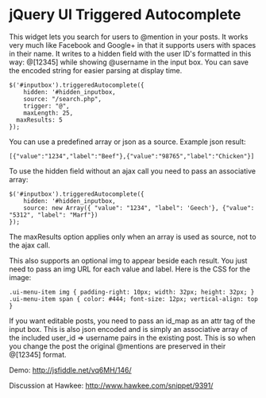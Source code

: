 jQuery UI Triggered Autocomplete
====================

This widget lets you search for users to @mention in your posts.  It works very much like Facebook and Google+ in that it supports users with spaces in their name.  It writes to a hidden field with the user ID's formatted in this way: @[12345] while showing @username in the input box.  You can save the encoded string for easier parsing at display time.

```
$('#inputbox').triggeredAutocomplete({
	hidden: '#hidden_inputbox,
	source: "/search.php",
	trigger: "@",
	maxLength: 25,
  maxResults: 5
});
```

You can use a predefined array or json as a source.  Example json result:

```
[{"value":"1234","label":"Beef"},{"value":"98765","label":"Chicken"}]
```

To use the hidden field without an ajax call you need to pass an associative array:

```
$('#inputbox').triggeredAutocomplete({
	hidden: '#hidden_inputbox,
	source: new Array({ "value": "1234", "label": 'Geech'}, {"value": "5312", "label": "Marf"})
});
```

The maxResults option applies only when an array is used as source, not to the ajax call.

This also supports an optional img to appear beside each result.  You just need to pass an img URL for each value and label.  Here is the CSS for the image:

```
.ui-menu-item img { padding-right: 10px; width: 32px; height: 32px; }
.ui-menu-item span { color: #444; font-size: 12px; vertical-align: top }
```

If you want editable posts, you need to pass an id_map as an attr tag of the input box.  This is also json encoded and is simply an associative array of the included user_id => username pairs in the existing post. This is so when you change the post the original @mentions are preserved in their @[12345] format.

Demo: http://jsfiddle.net/vq6MH/146/

Discussion at Hawkee: http://www.hawkee.com/snippet/9391/